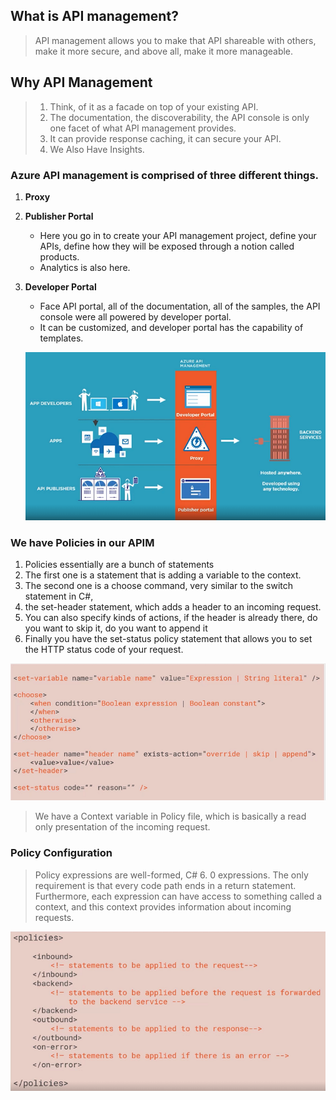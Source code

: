 ## What is API management?

> API management allows you to make that API shareable with others, make it more secure, and above all, make it more manageable.

## Why API Management

> 1. Think, of it as a facade on top of your existing API.
> 2. The documentation, the discoverability, the API console is only one facet of what API management provides.
> 3. It can provide response caching, it can secure your API.
> 4. We Also Have Insights.

### Azure API management is comprised of three different things.

1. **Proxy**
2. **Publisher Portal**

   - Here you go in to create your API management project, define your APIs, define how they will be exposed through a notion called products.
   - Analytics is also here.

3. **Developer Portal**

   - Face API portal, all of the documentation, all of the samples, the API console were all powered by developer portal.
   - It can be customized, and developer portal has the capability of templates.

   ![ApimView](Images/ApimView.png)

### We have Policies in our APIM

1. Policies essentially are a bunch of statements
2. The first one is a statement that is adding a variable to the context.
3. The second one is a choose command, very similar to the switch statement in C#,
4. the set-header statement, which adds a header to an incoming request.
5. You can also specify kinds of actions, if the header is already there, do you want to skip it, do you want to append it
6. Finally you have the set-status policy statement that allows you to set the HTTP status code of your request.

![Policy](Images/Policy.png)

> We have a Context variable in Policy file, which is basically a read only presentation of the incoming request.

### Policy Configuration

> Policy expressions are well-formed, C# 6. 0 expressions. The only requirement is that every code path ends in a return statement. Furthermore, each expression can have access to something called a context, and this context provides information about incoming requests.


![PolicyConfig](Images/PolicyConfig.png)
